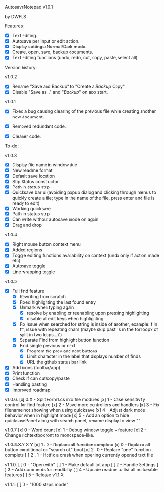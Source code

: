 AutosaveNotepad v1.0.1


by DWFLS


Features:
- [x] Text editing.
- [x] Autosave per input or edit action.
- [x] Display settings: Normal/Dark mode.
- [x] Create, open, save, backup documents.
- [x] Text editing functions (undo, redo, cut, copy, paste, select all)

Version history:

v1.0.2

- [x] Rename "Save and Backup" to "Create a *Backup* Copy"
- [x] Disable "Save as..." and "*Backup*" on app start.

v1.0.1

- [x] Fixed a bug causing clearing of the previous file while creating another new document.
- [x] Removed redundant code.
- [x] Cleaner code.


To-do:

v1.0.3

- [x] Display file name in window title
- [x] New readme format
- [x] Default save location
- [x] Stip Status constructor
- [x] Path in status strip
- [x] Quicksave bar ui (avoiding popup dialog and clicking through menus to quickly create a file; type in the name of the file, press enter and file is ready to edit)
- [x] Working quicksave
- [x] Path in status strip
- [x] Can write without autosave mode on again
- [x] Drag and drop

v1.0.4

- [x] Right mouse button context menu
- [x] Added regions
- [x] Toggle editing functions availability on context (undo only if action made etc)
- [x] Autosave toggle
- [x] Line wrapping toggle

v1.0.5
- [x] Full find feature
	- [x] Rewriting from scratch
	- [x] Fixed highlighting the last found entry
	- [x] Unmark when typing again
		- [x] resolve by enabling or reenabling upon pressing highlighting
		- [x] disable all edit keys when highlighting
	- [x] Fix issue when searched for string is inside of another, example: f in fff, issue with repeating chars (maybe skip past i's in the for loop? of split in two loops...)')
	- [x] Separate Find from highlight button function
	- [x] Find single previous or next		
		- [x] Program the prev and next buttons
		- [x] Limit character in the label that displays number of finds
		- [x] URL the github status bar link
- [x] Add icons (toolbar/app)
- [x] Print function
- [x] Check if can cut/copy/paste
- [x] Handling pasting
- [x] Improved roadmap

v1.0.6.
[x] 0.X - Split Form1.cs into file modules
[x] 1 - Case sensitivity control for find feature
[x] 2 - Move more controllers and handlers
[x] 3 - Fix filename not showing when using quicksave
[x] 4 - Adjust dark mode behavior when in highlight mode
[x] 5 - Add an option to hide quicksavePanel along with search panel, rename display to view ""

v1.0.7
[x] 0 - Word count
[x] 1 - Debug window toggle + feature
[x] 2 - Change richtextbox font to monospace-like.

v1.0.8.X.Y
	X	Y
[x] 1 . 0 - Replace all function complete
	[x]	0 -	Replace all button conditional on "search ok" bool
[x]	2 .	0 - Replace "one" function complete
[ ] 2 . 1 - Hotfix a crash when opening currently opened text file

v1.1.0.
[ ] 0 - "Open with"
[ ] 1 - Make default txt app
[ ] 2 - Handle Settings
[ ] 3 - Add comments for readiblity
[ ] 4 - Update readme to list all noticeable features
[ ] 5 - Release v1.1.X

v1.1.1.
[ ] 0 - "1000 steps mode"